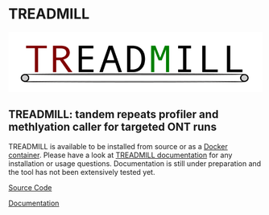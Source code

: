 # TREADMILL
![alt text](TREADMILL.png)

## TREADMILL: tandem repeats profiler and methlyation caller for targeted ONT runs

TREADMILL is available to be installed from source or as a [Docker container](https://hub.docker.com/r/davidebolo1993/treadmill).
Please have a look at [TREADMILL documentation](https://davidebolo1993.github.io/treadmill/) for any installation or usage questions. Documentation is still under preparation and the tool has not been extensively tested yet.

[Source Code](https://github.com/davidebolo1993/TREADMILL/tree/master/TREADMILL)

[Documentation](https://davidebolo1993.github.io/treadmilldoc/)
